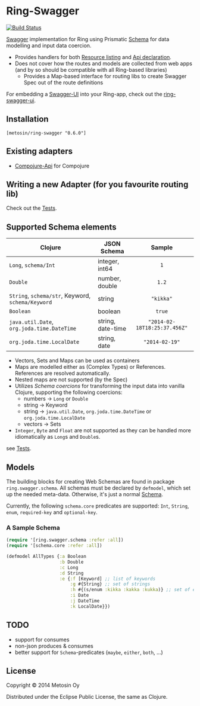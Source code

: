 # Ring-Swagger

[![Build Status](https://travis-ci.org/metosin/ring-swagger.png?branch=master)](https://travis-ci.org/metosin/ring-swagger)

[Swagger](...) implementation for Ring using Prismatic [Schema](https://github.com/Prismatic/schema) for data modelling and input data coercion.

- Provides handlers for both [Resource listing](https://github.com/wordnik/swagger-core/wiki/Resource-Listing) and [Api declaration](https://github.com/wordnik/swagger-core/wiki/API-Declaration).
- Does not cover how the routes and models are collected from web apps (and by so should be compatible with all Ring-based libraries)
   - Provides a Map-based interface for routing libs to create Swagger Spec out of the route definitions

For embedding a [Swagger-UI](https://github.com/wordnik/swagger-ui) into your Ring-app, check out the [ring-swagger-ui](https://github.com/metosin/ring-swagger-ui).

## Installation

    [metosin/ring-swagger "0.6.0"]

## Existing adapters

- [Compojure-Api](https://github.com/metosin/compojure-api) for Compojure

## Writing a new Adapter (for you favourite routing lib)

Check out the [Tests](https://github.com/metosin/ring-swagger/blob/master/test/ring/swagger/core_test.clj#L116-L214).

## Supported Schema elements

| Clojure | JSON Schema | Sample  |
| --------|-------|:------------:|
| `Long`, `schema/Int`        | integer, int64 | `1`|
| `Double`                    | number, double | `1.2`
| `String`, `schema/str`, Keyword, `schema/Keyword`      | string | `"kikka"`
| `Boolean`                   | boolean | `true` 
| `java.util.Date`, `org.joda.time.DateTime`  | string, date-time | `"2014-02-18T18:25:37.456Z"`
| `org.joda.time.LocalDate`   | string, date | `"2014-02-19"`

- Vectors, Sets and Maps can be used as containers
- Maps are modelled either as (Complex Types) or References. References are resolved automatically.
- Nested maps are not supported (by the Spec)
- Utilizes *Schema coercions* for transforming the input data into vanilla Clojure, supporting the following coercions:
  - numbers -> `Long` or `Double`
  - string -> Keyword
  - string -> `java.util.Date`, `org.joda.time.DateTime` or `org.joda.time.LocalDate`
  - vectors -> Sets
- `Integer`, `Byte` and `Float` are not supported as they can be handled more idiomatically as `Long`s and `Double`s.

see [Tests](https://github.com/metosin/ring-swagger/blob/master/test/ring/swagger/schema_test.clj).

## Models

The building blocks for creating Web Schemas are found in package `ring.swagger.schema`. All schemas must be declared by `defmodel`, which set up the needed meta-data. Otherwise, it's just a normal [Schema](https://github.com/Prismatic/schema).

Currently, the following `schema.core` predicates are supported: `Int`, `String`, `enum`, `required-key` and `optional-key`.

### A Sample Schema

```clojure
(require '[ring.swagger.schema :refer :all])
(require '[schema.core :refer :all])

(defmodel AllTypes {:a Boolean
                    :b Double
                    :c Long
                    :d String
                    :e {:f [Keyword] ;; list of keywords
                        :g #{String} ;; set of strings
                        :h #{(s/enum :kikka :kakka :kukka)} ;; set of enums
                        :i Date
                        :j DateTime
                        :k LocalDate}})
```


## TODO

- support for consumes
- non-json produces & consumes
- better support for `Schema`-predicates (`maybe`, `either`, `both`, ...)

## License

Copyright © 2014 Metosin Oy

Distributed under the Eclipse Public License, the same as Clojure.
